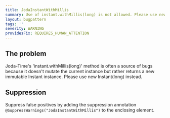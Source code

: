 ```yaml
---
title: JodaInstantWithMillis
summary: Use of instant.withMillis(long) is not allowed. Please use new Instant(long) instead.
layout: bugpattern
tags: ''
severity: WARNING
providesFix: REQUIRES_HUMAN_ATTENTION
---
```


<!--
*** AUTO-GENERATED, DO NOT MODIFY ***
To make changes, edit the @BugPattern annotation or the explanation in docs/bugpattern.
-->

## The problem
Joda-Time's 'instant.withMillis(long)' method is often a source of bugs because it doesn't mutate the current instance but rather returns a new immutable Instant instance. Please use new Instant(long) instead.

## Suppression
Suppress false positives by adding the suppression annotation `@SuppressWarnings("JodaInstantWithMillis")` to the enclosing element.
